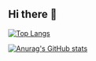 ## Hi there 👋

<!--
**molcham/molcham** is a ✨ _special_ ✨ repository because its `README.md` (this file) appears on your GitHub profile.

Here are some ideas to get you started:

- 🔭 I’m currently working on ...
- 🌱 I’m currently learning ...
- 👯 I’m looking to collaborate on ...
- 🤔 I’m looking for help with ...
- 💬 Ask me about ...
- 📫 How to reach me: ...
- 😄 Pronouns: ...
- ⚡ Fun fact: ...
-->

[![Top Langs](https://github-readme-stats.vercel.app/api/top-langs/?username=molcham)](https://github.com/anuraghazra/github-readme-stats)

[![Anurag's GitHub stats](https://github-readme-stats.vercel.app/api?username=molcham)](https://github.com/anuraghazra/github-readme-stats)
